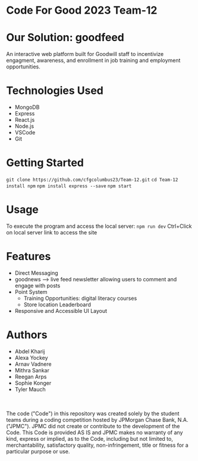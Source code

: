 # Code For Good 2023 Team-12
# Our Solution: goodfeed
An interactive web platform built for Goodwill staff to incentivize engagment, awareness, and enrollment in job training and employment opportunities. 

# Technologies Used
+ MongoDB
+ Express
+ React.js
+ Node.js
+ VSCode
+ Git


# Getting Started
```git clone https://github.com/cfgcolumbus23/Team-12.git```
```cd Team-12```
```install npm```
```npm install express --save```
```npm start```

# Usage
To execute the program and access the local server: ```npm run dev```
Ctrl+Click on local server link to access the site

# Features
  + Direct Messaging
  + goodnews --> live feed newsletter allowing users to comment and engage with posts
  + Point System
      + Training Opportunities: digital literacy courses
      + Store location Leaderboard
  + Responsive and Accessible UI Layout

# Authors
+ Abdel Kharij
+ Alexa Yockey
+ Arnav Vadnere
+ Mithra Sankar
+ Reegan Arps
+ Sophie Konger
+ Tyler  Mauch

   

   
 <br /> <br /> The code ("Code") in this repository was created solely by the student teams during a coding competition hosted by JPMorgan Chase Bank, N.A. ("JPMC"). JPMC did not create or contribute to the development of the Code. This Code is provided AS IS and JPMC makes no warranty of any kind, express or implied, as to the Code, including but not limited to, merchantability, satisfactory quality, non-infringement, title or fitness for a particular purpose or use.